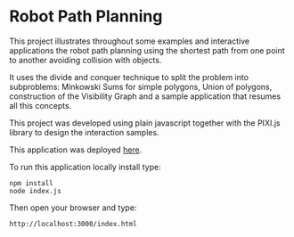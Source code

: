 # Robot Path Planning

This project illustrates throughout some examples and interactive applications the 
robot path planning using the shortest path from one point to another avoiding
collision with objects. 

It uses the divide and conquer technique to split the problem into subproblems: 
Minkowski Sums for simple polygons, Union of polygons, construction of the 
Visibility Graph and a sample application that resumes all this concepts.

This project was developed using plain javascript together with the 
PIXI.js library to design the interaction samples. 

This application was deployed [here](https://minkowski-sum.herokuapp.com/minkownski-sum.html).

To run this application locally install type:

```
npm install
node index.js
```

Then open your browser and type:

```
http://localhost:3000/index.html
```
